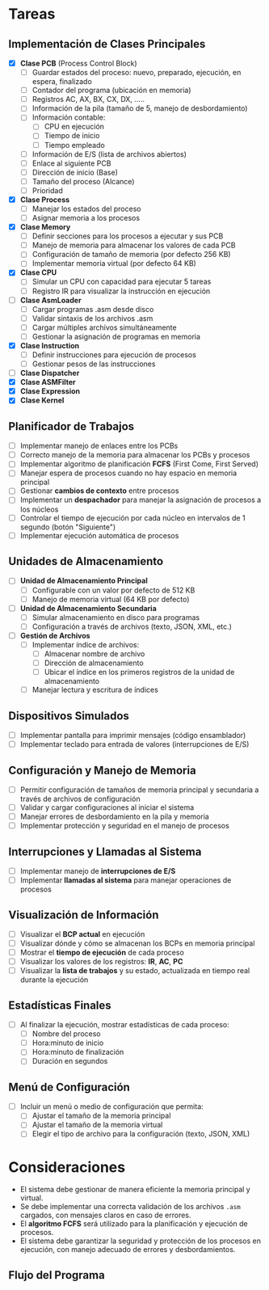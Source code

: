 # Tareas
## Implementación de Clases Principales

- [X] **Clase PCB** (Process Control Block)
  - [ ] Guardar estados del proceso: nuevo, preparado, ejecución, en espera, finalizado
  - [ ] Contador del programa (ubicación en memoria)
  - [ ] Registros AC, AX, BX, CX, DX, .....
  - [ ] Información de la pila (tamaño de 5, manejo de desbordamiento)
  - [ ] Información contable:
    - [ ] CPU en ejecución
    - [ ] Tiempo de inicio
    - [ ] Tiempo empleado
  - [ ] Información de E/S (lista de archivos abiertos)
  - [ ] Enlace al siguiente PCB
  - [ ] Dirección de inicio (Base)
  - [ ] Tamaño del proceso (Alcance)
  - [ ] Prioridad

- [X] **Clase Process**
  - [ ] Manejar los estados del proceso
  - [ ] Asignar memoria a los procesos

- [X] **Clase Memory**
  - [ ] Definir secciones para los procesos a ejecutar y sus PCB
  - [ ] Manejo de memoria para almacenar los valores de cada PCB
  - [ ] Configuración de tamaño de memoria (por defecto 256 KB)
  - [ ] Implementar memoria virtual (por defecto 64 KB)

- [X] **Clase CPU**
  - [ ] Simular un CPU con capacidad para ejecutar 5 tareas
  - [ ] Registro IR para visualizar la instrucción en ejecución

- [ ] **Clase AsmLoader**
  - [ ] Cargar programas .asm desde disco
  - [ ] Validar sintaxis de los archivos .asm
  - [ ] Cargar múltiples archivos simultáneamente
  - [ ] Gestionar la asignación de programas en memoria

- [X] **Clase Instruction**
  - [ ] Definir instrucciones para ejecución de procesos
  - [ ] Gestionar pesos de las instrucciones

- [ ] **Clase Dispatcher**
- [x] **Clase ASMFilter**
- [x] **Clase Expression**
- [x] **Clase Kernel**

## Planificador de Trabajos

- [ ] Implementar manejo de enlaces entre los PCBs
- [ ] Correcto manejo de la memoria para almacenar los PCBs y procesos
- [ ] Implementar algoritmo de planificación **FCFS** (First Come, First Served)
- [ ] Manejar espera de procesos cuando no hay espacio en memoria principal
- [ ] Gestionar **cambios de contexto** entre procesos
- [ ] Implementar un **despachador** para manejar la asignación de procesos a los núcleos
- [ ] Controlar el tiempo de ejecución por cada núcleo en intervalos de 1 segundo (botón "Siguiente")
- [ ] Implementar ejecución automática de procesos

## Unidades de Almacenamiento

- [ ] **Unidad de Almacenamiento Principal**
  - [ ] Configurable con un valor por defecto de 512 KB
  - [ ] Manejo de memoria virtual (64 KB por defecto)

- [ ] **Unidad de Almacenamiento Secundaria**
  - [ ] Simular almacenamiento en disco para programas
  - [ ] Configuración a través de archivos (texto, JSON, XML, etc.)

- [ ] **Gestión de Archivos**
  - [ ] Implementar índice de archivos:
    - [ ] Almacenar nombre de archivo
    - [ ] Dirección de almacenamiento
    - [ ] Ubicar el índice en los primeros registros de la unidad de almacenamiento
  - [ ] Manejar lectura y escritura de índices

## Dispositivos Simulados

- [ ] Implementar pantalla para imprimir mensajes (código ensamblador)
- [ ] Implementar teclado para entrada de valores (interrupciones de E/S)

## Configuración y Manejo de Memoria

- [ ] Permitir configuración de tamaños de memoria principal y secundaria a través de archivos de configuración
- [ ] Validar y cargar configuraciones al iniciar el sistema
- [ ] Manejar errores de desbordamiento en la pila y memoria
- [ ] Implementar protección y seguridad en el manejo de procesos

## Interrupciones y Llamadas al Sistema

- [ ] Implementar manejo de **interrupciones de E/S**
- [ ] Implementar **llamadas al sistema** para manejar operaciones de procesos

## Visualización de Información

- [ ] Visualizar el **BCP actual** en ejecución
- [ ] Visualizar dónde y cómo se almacenan los BCPs en memoria principal
- [ ] Mostrar el **tiempo de ejecución** de cada proceso
- [ ] Visualizar los valores de los registros: **IR**, **AC**, **PC**
- [ ] Visualizar la **lista de trabajos** y su estado, actualizada en tiempo real durante la ejecución

## Estadísticas Finales

- [ ] Al finalizar la ejecución, mostrar estadísticas de cada proceso:
  - [ ] Nombre del proceso
  - [ ] Hora:minuto de inicio
  - [ ] Hora:minuto de finalización
  - [ ] Duración en segundos

## Menú de Configuración

- [ ] Incluir un menú o medio de configuración que permita:
  - [ ] Ajustar el tamaño de la memoria principal
  - [ ] Ajustar el tamaño de la memoria virtual
  - [ ] Elegir el tipo de archivo para la configuración (texto, JSON, XML)

# Consideraciones

- El sistema debe gestionar de manera eficiente la memoria principal y virtual.
- Se debe implementar una correcta validación de los archivos `.asm` cargados, con mensajes claros en caso de errores.
- El **algoritmo FCFS** será utilizado para la planificación y ejecución de procesos.
- El sistema debe garantizar la seguridad y protección de los procesos en ejecución, con manejo adecuado de errores y desbordamientos.

## Flujo del Programa

